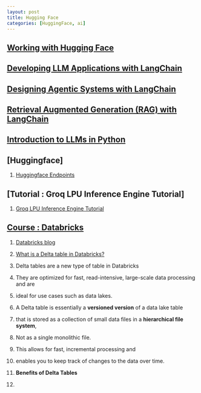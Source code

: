 ```yaml
---
layout: post
title: Hugging Face 
categories: [HuggingFace, ai] 
---
```


## [Working with Hugging Face](https://app.datacamp.com/learn/courses/working-with-hugging-face)



## [Developing LLM Applications with LangChain](https://app.datacamp.com/learn/courses/developing-llm-applications-with-langchain)


## [Designing Agentic Systems with LangChain](https://app.datacamp.com/learn/courses/designing-agentic-systems-with-langchain)
## [Retrieval Augmented Generation (RAG) with LangChain](https://app.datacamp.com/learn/courses/retrieval-augmented-generation-rag-with-langchain)

## [Introduction to LLMs in Python](https://app.datacamp.com/learn/courses/introduction-to-llms-in-python)


## [Huggingface]

1. [Huggingface Endpoints](https://python.langchain.com/docs/integrations/llms/huggingface_endpoint/)




## [Tutorial : Groq LPU Inference Engine Tutorial]

1. [Groq LPU Inference Engine Tutorial](https://www.datacamp.com/tutorial/groq-lpu-inference)



## [Course : Databricks](https://app.datacamp.com/learn/courses?technologies=22)

1. [Databricks blog](https://www.databricks.com/blog)

1. [What is a Delta table in Databricks?](https://medium.com/event-driven-utopia/what-is-delta-table-in-databricks-b660b80ecc5a)

1. Delta tables are a new type of table in Databricks 
1. They are optimized for fast, read-intensive, large-scale data processing and are 
1. ideal for use cases such as data lakes.
1. A Delta table is essentially a **versioned version** of a data lake table 
1. that is stored as a collection of small data files in a **hierarchical file system**, 
1. Not as a single monolithic file. 
1. This allows for fast, incremental processing and 
1. enables you to keep track of changes to the data over time.

1. **Benefits of Delta Tables** 
1. 
